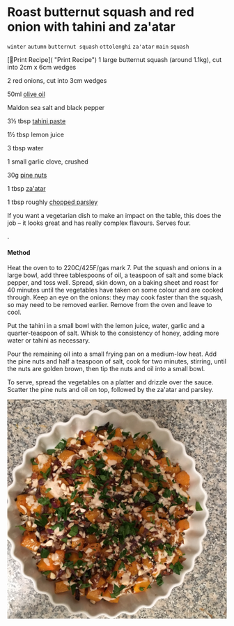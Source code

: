 # Roast butternut squash and red onion with tahini and za'atar

`winter` `autumn` `butternut squash` `ottolenghi` `za'atar` `main` `squash`

[Print Recipe]( "Print Recipe") 
 1 large butternut squash \(around 1.1kg\), cut into 2cm x 6cm wedges 

2 red onions, cut into 3cm wedges 

50ml [olive oil](http://www.ottolenghi.co.uk/planeta-olive-oil-shop)

Maldon sea salt and black pepper 

3½ tbsp  [tahini paste](http://www.ottolenghi.co.uk/tahini-despr003008-shop)

1½ tbsp lemon juice 

3 tbsp water 

1 small garlic clove, crushed 

30g [pine nuts](http://www.ottolenghi.co.uk/pine-nuts-pafrt002002-shop)

1 tbsp [za'atar](http://www.ottolenghi.co.uk/palestinian-za-atar-paspi002003-shop)

1 tbsp roughly [chopped parsley]()

   If you want a vegetarian dish to make an impact on the table, this does the job – it looks great and has really complex flavours. Serves four.

 .
  #### Method

 Heat the oven to to 220C/425F/gas mark 7. Put the squash and onions in a large bowl, add three tablespoons of oil, a teaspoon of salt and some black pepper, and toss well. Spread, skin down, on a baking sheet and roast for 40 minutes until the vegetables have taken on some colour and are cooked through. Keep an eye on the onions: they may cook faster than the squash, so may need to be removed earlier. Remove from the oven and leave to cool.

Put the tahini in a small bowl with the lemon juice, water, garlic and a quarter\-teaspoon of salt. Whisk to the consistency of honey, adding more water or tahini as necessary.

Pour the remaining oil into a small frying pan on a medium\-low heat. Add the pine nuts and half a teaspoon of salt, cook for two minutes, stirring, until the nuts are golden brown, then tip the nuts and oil into a small bowl.

To serve, spread the vegetables on a platter and drizzle over the sauce. Scatter the pine nuts and oil on top, followed by the za'atar and parsley.

![IMG_1434.JPG](image/IMG_1434.JPG)
